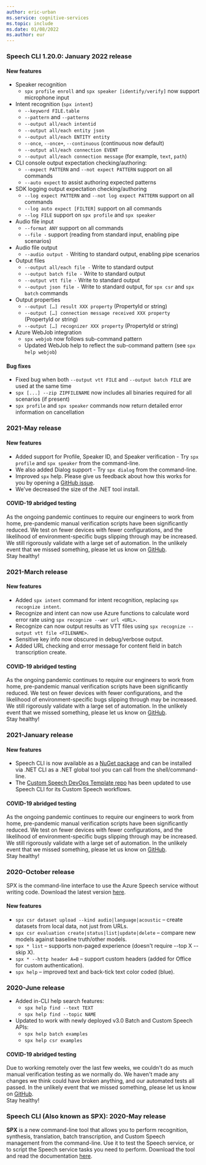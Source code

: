 ```yaml
---
author: eric-urban
ms.service: cognitive-services
ms.topic: include
ms.date: 01/08/2022
ms.author: eur
---
```


### Speech CLI 1.20.0: January 2022 release

#### New features
- Speaker recognition
    - `spx profile enroll` and `spx speaker [identify/verify]` now support microphone input
- Intent recognition (`spx intent`)
    - `--keyword FILE.table`
    - `--pattern` and `--patterns`
    - `--output all/each intentid`
    - `--output all/each entity json`
    - `--output all/each ENTITY entity`
    - `--once`, `--once+`, `--continuous` (continuous now default)
    - `--output all/each connection EVENT`
    - `--output all/each connection message` (for example, `text`, `path`)
- CLI console output expectation checking/authoring:
    - `--expect PATTERN` and `--not expect PATTERN` support on all commands
    - `--auto expect` to assist authoring expected patterns
- SDK logging output expectation checking/authoring
    - `--log expect PATTERN` and `--not log expect PATTERN` support on all commands
    - `--log auto expect [FILTER]` support on all commands
    - `--log FILE` support on `spx profile` and `spx speaker`
- Audio file input
    - `--format ANY` support on all commands
    - `--file -` support (reading from standard input, enabling pipe scenarios)
- Audio file output
    - `--audio output -` Writing to standard output, enabling pipe scenarios
- Output files
    - `--output all/each file -` Write to standard output
    - `--output batch file -` Write to standard output
    - `--output vtt file -` Write to standard output
    - `--output json file -` Write to standard output, for `spx csr` and `spx batch` commands
- Output properties
    - `--output […] result XXX property` (PropertyId or string)
    - `--output […] connection message received XXX property` (PropertyId or string)
    - `--output […] recognizer XXX property` (PropertyId or string)
- Azure WebJob integration
    - `spx webjob` now follows sub-command pattern
    - Updated WebJob help to reflect the sub-command pattern (see `spx help webjob`)


#### Bug fixes

- Fixed bug when both `--output vtt FILE` and `--output batch FILE` are used at the same time
- `spx [...] --zip ZIPFILENAME` now includes all binaries required for all scenarios (if present)
- `spx profile` and `spx speaker` commands now return detailed error information on cancellation


### 2021-May release

#### New features

- Added support for Profile, Speaker ID, and Speaker verification - Try `spx profile` and `spx speaker` from the command-line.
- We also added Dialog support - Try `spx dialog` from the command-line.
- Improved `spx` help. Please give us feedback about how this works for you by opening a [GitHub issue](https://github.com/Azure-Samples/cognitive-services-speech-sdk/issues?q=is%3Aissue+is%3Aopen).
- We've decreased the size of the .NET tool install.

#### COVID-19 abridged testing

As the ongoing pandemic continues to require our engineers to work from home, pre-pandemic manual verification scripts have been significantly reduced. We test on fewer devices with fewer configurations, and the likelihood of environment-specific bugs slipping through may be increased. We still rigorously validate with a large set of automation. In the unlikely event that we missed something, please let us know on [GitHub](https://github.com/Azure-Samples/cognitive-services-speech-sdk/issues?q=is%3Aissue+is%3Aopen).<br>
Stay healthy!

### 2021-March release

#### New features

- Added `spx intent` command for intent recognition, replacing `spx recognize intent`.
- Recognize and intent can now use Azure functions to calculate word error rate using `spx recognize --wer url <URL>`.
- Recognize can now output results as VTT files using `spx recognize --output vtt file <FILENAME>`.
- Sensitive key info now obscured in debug/verbose output.
- Added URL checking and error message for content field in batch transcription create.

#### COVID-19 abridged testing

As the ongoing pandemic continues to require our engineers to work from home, pre-pandemic manual verification scripts have been significantly reduced. We test on fewer devices with fewer configurations, and the likelihood of environment-specific bugs slipping through may be increased. We still rigorously validate with a large set of automation. In the unlikely event that we missed something, please let us know on [GitHub](https://github.com/Azure-Samples/cognitive-services-speech-sdk/issues?q=is%3Aissue+is%3Aopen).<br>
Stay healthy!

### 2021-January release

#### New features
- Speech CLI is now available as a [NuGet package](https://www.nuget.org/packages/Microsoft.CognitiveServices.Speech.CLI/) and can be installed via .NET CLI as a .NET global tool you can call from the shell/command-line.
- The [Custom Speech DevOps Template repo](https://github.com/Azure-Samples/Speech-Service-DevOps-Template) has been updated to use Speech CLI for its Custom Speech workflows.

#### COVID-19 abridged testing
As the ongoing pandemic continues to require our engineers to work from home, pre-pandemic manual verification scripts have been significantly reduced. We test on fewer devices with fewer configurations, and the likelihood of environment-specific bugs slipping through may be increased. We still rigorously validate with a large set of automation. In the unlikely event that we missed something, please let us know on [GitHub](https://github.com/Azure-Samples/cognitive-services-speech-sdk/issues?q=is%3Aissue+is%3Aopen).<br>
Stay healthy!

### 2020-October release
SPX is the command-line interface to use the Azure Speech service without writing code.
Download the latest version [here](../../spx-basics.md). <br>

#### New features
- `spx csr dataset upload --kind audio|language|acoustic` – create datasets from local data, not just from URLs.
- `spx csr evaluation create|status|list|update|delete` – compare new models against baseline truth/other models.
- `spx * list` – supports non-paged experience (doesn't require --top X --skip X).
- `spx * --http header A=B` – support custom headers (added for Office for custom authentication).
- `spx help` – improved text and back-tick text color coded (blue).


### 2020-June release
-   Added in-CLI help search features:
    -   `spx help find --text TEXT`
    -   `spx help find --topic NAME`
-   Updated to work with newly deployed v3.0 Batch and Custom Speech APIs:
    -   `spx help batch examples`
    -   `spx help csr examples`

#### COVID-19 abridged testing
Due to working remotely over the last few weeks, we couldn't do as much manual verification testing as we normally do. We haven't made any changes we think could have broken anything, and our automated tests all passed. In the unlikely event that we missed something, please let us know on [GitHub](https://github.com/Azure-Samples/cognitive-services-speech-sdk/issues?q=is%3Aissue+is%3Aopen).<br>
Stay healthy!


### Speech CLI (Also known as SPX): 2020-May release

**SPX** is a new command-line tool that allows you to perform recognition, synthesis, translation, batch transcription, and Custom Speech management from the command-line. Use it to test the Speech service, or to script the Speech service tasks you need to perform. Download the tool and read the documentation [here](../../spx-overview.md).
